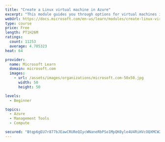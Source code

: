 ```yaml
---
title: "Create a Linux virtual machine in Azure"
excerpt: "This module guides you through options for virtual machines in Azure, creating and connecting a Linux virtual machine, and configuring your network settings."
webUrl: https://docs.microsoft.com/en-us/learn/modules/create-linux-virtual-machine-in-azure/
type: course
price: Free
length: PT1H26M
ratings:
  count: 11253
  average: 4.705323
heat: 64

provider:
  name: Microsoft Learn
  domain: microsoft.com
  images:
    - url: /assets/images/organizations/microsoft.com-50x50.jpg
      width: 50
      height: 50

levels:
  - Beginner

topics:
  - Azure
  - Management Tools
  - Compute

secured: "Btqp6gEU7r877bJEawCRUReQIycWNaneRbPSo1MpQK0yle4U4RiHVcOQXMCW2CXV6Ca4RY0N6IbsDe1VwDtUI3qP2ACo3wQsUQlVEpNUfosYaLFkF9IZJtQuFqsy6DLGSWot4xYFH0CxZUqWw/s03fEAyS2nZSViAsh68pH6XdqlkboTp94lve4ZdZqnZgElcpmpJ/OcmEkjZN4mR1nK2zJE12ksRraPaHRFZ9vH9HEFhjDd+5xHq2KcbJr4VmGp1/j15x9eL6uAAmXrN/K05xWBWr8bIvsgz9zR5K4LyEuEGLLZAbhYCqVZoAq+NosSiQqeZ7G3p+25juOPw2ZSzORKb7wQFhj+XUEcjW+sVvLWHIAlQzsKvuSKQNdYRY4Buu9IAnHfgs/f5PpUXfBrj720HxAMLvK8dps5qQzRwAw=;3CyzJBWzHPLHC5LoUX+FLw=="
---
```


